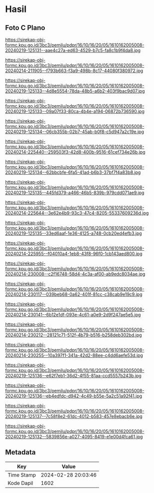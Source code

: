 # Hasil

## Foto C Plano

https://sirekap-obj-formc.kpu.go.id/3bc3/pemilu/pdpr/16/10/16/20/05/1610162005008-20240219-125131--aae4c27a-ed63-4529-b7c5-fa8c1b9f4da8.jpg

https://sirekap-obj-formc.kpu.go.id/3bc3/pemilu/pdpr/16/10/16/20/05/1610162005008-20240214-211905--f793b663-f3a9-498b-8c17-44080f380972.jpg

https://sirekap-obj-formc.kpu.go.id/3bc3/pemilu/pdpr/16/10/16/20/05/1610162005008-20240219-125133--4d8e5554-78da-48b5-a6b2-403f9bac9d07.jpg

https://sirekap-obj-formc.kpu.go.id/3bc3/pemilu/pdpr/16/10/16/20/05/1610162005008-20240219-125133--09a07f33-80ca-4b4e-a194-06872b736590.jpg

https://sirekap-obj-formc.kpu.go.id/3bc3/pemilu/pdpr/16/10/16/20/05/1610162005008-20240219-125134--06cb355b-02b7-45ab-b0f8-c5d947a2c19e.jpg

https://sirekap-obj-formc.kpu.go.id/3bc3/pemilu/pdpr/16/10/16/20/05/1610162005008-20240214-225440--259503f3-42d8-400b-9516-61cef734e26b.jpg

https://sirekap-obj-formc.kpu.go.id/3bc3/pemilu/pdpr/16/10/16/20/05/1610162005008-20240219-125134--62bbcbfe-6fa5-41ad-b6b3-37bf7f4a83b8.jpg

https://sirekap-obj-formc.kpu.go.id/3bc3/pemilu/pdpr/16/10/16/20/05/1610162005008-20240219-125135--445fd379-a466-46b5-839b-979cdd071ae9.jpg

https://sirekap-obj-formc.kpu.go.id/3bc3/pemilu/pdpr/16/10/16/20/05/1610162005008-20240214-225644--3e62e4b9-93c3-47c4-8205-55337609236d.jpg

https://sirekap-obj-formc.kpu.go.id/3bc3/pemilu/pdpr/16/10/16/20/05/1610162005008-20240219-125135--33ed6aaf-1e36-4125-a748-0cb20ed4efb3.jpg

https://sirekap-obj-formc.kpu.go.id/3bc3/pemilu/pdpr/16/10/16/20/05/1610162005008-20240214-225955--f04010a4-1eb8-43f8-96f0-1cb143aed800.jpg

https://sirekap-obj-formc.kpu.go.id/3bc3/pemilu/pdpr/16/10/16/20/05/1610162005008-20240214-230008--c2f16748-58d4-4c3a-af00-ab9edc8034ae.jpg

https://sirekap-obj-formc.kpu.go.id/3bc3/pemilu/pdpr/16/10/16/20/05/1610162005008-20240214-230117--039beb68-0a62-401f-81cc-c38cab9e19c9.jpg

https://sirekap-obj-formc.kpu.go.id/3bc3/pemilu/pdpr/16/10/16/20/05/1610162005008-20240214-230141--6b12e1df-093e-4c61-a0e9-2d9f247ae5e5.jpg

https://sirekap-obj-formc.kpu.go.id/3bc3/pemilu/pdpr/16/10/16/20/05/1610162005008-20240214-230212--28121c71-512f-4b79-b516-b258deb302bd.jpg

https://sirekap-obj-formc.kpu.go.id/3bc3/pemilu/pdpr/16/10/16/20/05/1610162005008-20240214-230255--10a397f1-341a-42d2-88ee-c4dd6aefe53d.jpg

https://sirekap-obj-formc.kpu.go.id/3bc3/pemilu/pdpr/16/10/16/20/05/1610162005008-20240219-125136--e62f7eb1-36d2-4f55-81aa-ccd5557b243b.jpg

https://sirekap-obj-formc.kpu.go.id/3bc3/pemilu/pdpr/16/10/16/20/05/1610162005008-20240219-125136--eb4edfdc-d942-4c49-b55e-5a2c51a92f41.jpg

https://sirekap-obj-formc.kpu.go.id/3bc3/pemilu/pdpr/16/10/16/20/05/1610162005008-20240219-125137--7c58f8e2-61dc-4012-b583-457e8ebacb6e.jpg

https://sirekap-obj-formc.kpu.go.id/3bc3/pemilu/pdpr/16/10/16/20/05/1610162005008-20240219-125132--5839856e-a027-4095-8419-e1e00d4fca61.jpg


## Metadata

| Key        | Value               |
| ---------- | ------------------- |
| Time Stamp | 2024-02-28 20:03:46 |
| Kode Dapil | 1602                |



